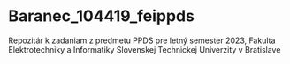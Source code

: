 # Baranec_104419_feippds
Repozitár k zadaniam z predmetu PPDS pre letný semester 2023, Fakulta Elektrotechniky a Informatiky Slovenskej Technickej Univerzity v Bratislave
